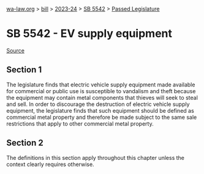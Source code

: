 [wa-law.org](/) > [bill](/bill/) > [2023-24](/bill/2023-24/) > [SB 5542](/bill/2023-24/sb/5542/) > [Passed Legislature](/bill/2023-24/sb/5542/S.PL/)

# SB 5542 - EV supply equipment

[Source](http://lawfilesext.leg.wa.gov/biennium/2023-24/Pdf/Bills/Senate%20Passed%20Legislature/5542-S.PL.pdf)

## Section 1
The legislature finds that electric vehicle supply equipment made available for commercial or public use is susceptible to vandalism and theft because the equipment may contain metal components that thieves will seek to steal and sell. In order to discourage the destruction of electric vehicle supply equipment, the legislature finds that such equipment should be defined as commercial metal property and therefore be made subject to the same sale restrictions that apply to other commercial metal property.

## Section 2
The definitions in this section apply throughout this chapter unless the context clearly requires otherwise.
